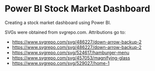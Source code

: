 # Power BI Stock Market Dashboard
Creating a stock market dashboard using Power BI.

SVGs were obtained from svgrepo.com.
Attributions go to:
- https://www.svgrepo.com/svg/486227/down-arrow-backup-2
- https://www.svgrepo.com/svg/486227/down-arrow-backup-2
- https://www.svgrepo.com/svg/524617/hamburger-menu
- https://www.svgrepo.com/svg/457053/magnifying-glass
- https://www.svgrepo.com/svg/529027/home-1
